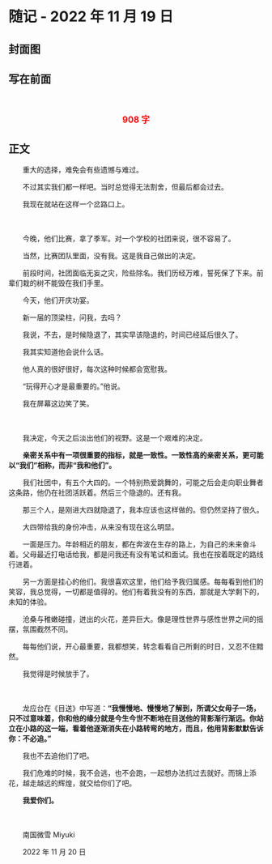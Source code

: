 # 随记 - 2022 年 11 月 19 日

## 封面图

## 写在前面

　　<p style="color:red; text-align:center; font-weight:bold; font-size:larger;">908 字</p>

## 正文

　　重大的选择，难免会有些遗憾与难过。

　　不过其实我们都一样吧。当时总觉得无法割舍，但最后都会过去。

　　我现在就站在这样一个岔路口上。

　　<br>

　　今晚，他们比赛，拿了季军。对一个学校的社团来说，很不容易了。

　　当然，比赛团队里面，没有我。这是我自己做出的决定。

　　前段时间，社团面临无妄之灾，险些除名。我们历经万难，誓死保了下来。前辈们栽的树不能毁在我们手里。

　　今天，他们开庆功宴。

　　新一届的顶梁柱，问我，去吗？

　　我说，不去，是时候隐退了，其实早该隐退的，时间已经延后很久了。

　　我其实知道他会说什么话。

　　他人真的很好很好，每次这种时候都会宽慰我。

　　“玩得开心才是最重要的。”他说。

　　我在屏幕这边笑了笑。

　　<br>

　　我决定，今天之后淡出他们的视野。这是一个艰难的决定。

　　**亲密关系中有一项很重要的指标，就是一致性。一致性高的亲密关系，更可能以“我们”相称，而非“我和他们”。**

　　我们社团中，有五个大四的。一个特别热爱跳舞的，可能之后会走向职业舞者这条路，他仍在社团活跃着。然后三个隐退的。还有我。

　　那三个人，是刚进大四就隐退了，我本应该也这样做的。但仍然坚持了很久。

　　大四带给我的身份冲击，从来没有现在这么明显。

　　一面是压力。年龄相近的朋友，都在奔波在生存的路上，为自己的未来奋斗着。父母最近打电话给我，都是问我还有没有笔试和面试。我也在按着既定的路线行进着。

　　另一方面是挂心的他们。我很喜欢这里，他们给予我归属感。每每看到他们的笑容，我总觉得，一切都是值得的。他们有着我没有的东西，那就是大学剩下的，未知的体验。

　　沧桑与稚嫩碰撞，迸出的火花，差异巨大。像是理性世界与感性世界之间的摇摆，氛围截然不同。

　　每每他们说，开心最重要，我都想笑，转念看看自己所剩的时日，又忍不住黯然。

　　我觉得是时候放手了。

　　<br>

　　龙应台在《目送》中写道：**“我慢慢地、慢慢地了解到，所谓父女母子一场，只不过意味着，你和他的缘分就是今生今世不断地在目送他的背影渐行渐远。你站立在小路的这一端，看着他逐渐消失在小路转弯的地方，而且，他用背影默默告诉你：不必追。”**

　　我也不去追他们了吧。

　　我们危难的时候，我不会逃，也不会跑，一起想办法抗过去就好。而锦上添花，越走越远的辉煌，就交给你们了吧。

　　**我爱你们。**

　　<br>

　　南国微雪 Miyuki

　　2022 年 11 月 20 日